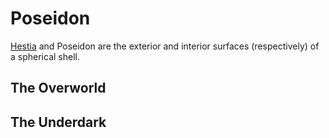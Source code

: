 # Poseidon

[Hestia](./Hestia.md) and Poseidon are the exterior and interior surfaces (respectively) of a spherical shell.

## The Overworld

## The Underdark
